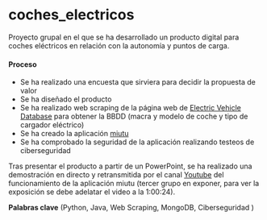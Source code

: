 # coches_electricos

Proyecto grupal en el que se ha desarrollado un producto digital para coches eléctricos en relación con la autonomía y puntos de carga.

#### Proceso

- Se ha realizado una encuesta que sirviera para decidir la propuesta de valor
- Se ha diseñado el producto
- Se ha realizado web scraping de la página web de [Electric Vehicle Database](https://ev-database.org/#sort:path~type~order=.rank~number~desc|range-slider-range:prev~next=0~1200|range-slider-acceleration:prev~next=2~23|range-slider-topspeed:prev~next=110~450|range-slider-battery:prev~next=10~200|range-slider-eff:prev~next=100~300|range-slider-fastcharge:prev~next=0~1500|paging:currentPage=0|paging:number=all) para obtener la BBDD (macra y modelo de coche y tipo de cargador eléctrico)
- Se ha creado la aplicación [miutu](https://miutu-front.herokuapp.com/)
- Se ha comprobado la seguridad de la aplicación realizando testeos de ciberseguridad

Tras presentar el producto a partir de un PowerPoint, se ha realizado una demostración en directo y retransmitida por el canal [Youtube](https://www.youtube.com/watch?v=rdZCj-R7MPM) del funcionamiento de la aplicación miutu (tercer grupo en exponer, para ver la exposición se debe adelatar el video a la 1:00:24).

**Palabras clave** (Python, Java, Web Scraping, MongoDB, Ciberseguridad )
